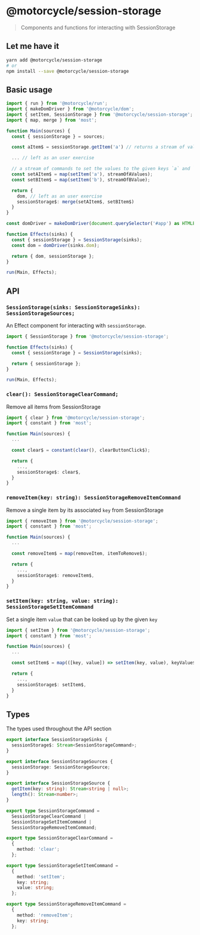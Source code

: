 # @motorcycle/session-storage

> Components and functions for interacting with SessionStorage

## Let me have it
```sh
yarn add @motorcycle/session-storage
# or
npm install --save @motorcycle/session-storage
```

## Basic usage
```typescript
import { run } from '@motorcycle/run';
import { makeDomDriver } from '@motorcycle/dom';
import { setItem, SessionStorage } from '@motorcycle/session-storage';
import { map, merge } from 'most';

function Main(sources) {
  const { sessionStorage } = sources;

  const aItem$ = sessionStorage.getItem('a') // returns a stream of values associated with `a`

  ... // left as an user exercise

  // a stream of commands to set the values to the given keys `a` and `b`
  const setAItem$ = map(setItem('a'), streamOfAValues);
  const setBItem$ = map(setItem('b'), streamOfBValue);

  return {
    dom, // left as an user exercise
    sessionStorage$: merge(setAItem$, setBItem$)
  }
}

const domDriver = makeDomDriver(document.querySelector('#app') as HTMLElement);

function Effects(sinks) {
  const { sessionStorage } = SessionStorage(sinks);
  const dom = domDriver(sinks.dom);

  return { dom, sessionStorage };
}

run(Main, Effects);
```

## API

### `SessionStorage(sinks: SessionStorageSinks): SessionStorageSources;`

An Effect component for interacting with `sessionStorage`.

```typescript
import { SessionStorage } from '@motorcycle/session-storage';

function Effects(sinks) {
  const { sessionStorage } = SessionStorage(sinks);

  return { sessionStorage };
}

run(Main, Effects);
```

### `clear(): SessionStorageClearCommand;`

Remove all items from SessionStorage

```typescript
import { clear } from '@motorcycle/session-storage';
import { constant } from 'most';

function Main(sources) {
  ...

  const clear$ = constant(clear(), clearButtonClick$);

  return {
    ...,
    sessionStorage$: clear$,
  }
}
```

### `removeItem(key: string): SessionStorageRemoveItemCommand`

Remove a single item by its associated `key` from SessionStorage

```typescript
import { removeItem } from '@motorcycle/session-storage';
import { constant } from 'most';

function Main(sources) {
  ...

  const removeItem$ = map(removeItem, itemToRemove$);

  return {
    ...,
    sessionStorage$: removeItem$,
  }
}
```

### `setItem(key: string, value: string): SessionStorageSetItemCommand`

Set a single item `value` that can be looked up by the given `key`

```typescript
import { setItem } from '@motorcycle/session-storage';
import { constant } from 'most';

function Main(sources) {
  ...

  const setItem$ = map(([key, value]) => setItem(key, value), keyValue$);

  return {
    ...,
    sessionStorage$: setItem$,
  }
}
```

## Types

The types used throughout the API section

```typescript
export interface SessionStorageSinks {
  sessionStorage$: Stream<SessionStorageCommand>;
}

export interface SessionStorageSources {
  sessionStorage: SessionStorageSource;
}

export interface SessionStorageSource {
  getItem(key: string): Stream<string | null>;
  length(): Stream<number>;
}

export type SessionStorageCommand =
  SessionStorageClearCommand |
  SessionStorageSetItemCommand |
  SessionStorageRemoveItemCommand;

export type SessionStorageClearCommand =
  {
    method: 'clear';
  };

export type SessionStorageSetItemCommand =
  {
    method: 'setItem';
    key: string;
    value: string;
  };

export type SessionStorageRemoveItemCommand =
  {
    method: 'removeItem';
    key: string;
  };
```